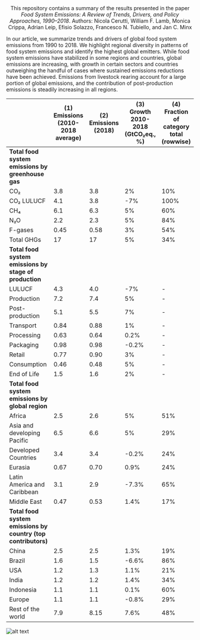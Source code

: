 <center>This repository contains a summary of the results presented in the paper <i>Food System Emissions: A Review of Trends, Drivers, and Policy Approaches, 1990–2018</i>.
Authors: Nicola Cerutti, William F. Lamb, Monica Crippa, Adrian Leip, Efisio Solazzo, Francesco N. Tubiello, and Jan C. Minx</center>

In our article, we summarize trends and drivers of global food system emissions from 1990 to 2018. We highlight regional diversity in patterns of food system emissions and identify the highest global emitters. While food system emissions have stabilized in some regions and countries, global emissions are increasing, with growth in certain sectors and countries outweighing the handful of cases where sustained emissions reductions have been achieved. Emissions from livestock rearing account for a large portion of global emissions, and the contribution of post-production emissions is steadily increasing in all regions.

|                               | (1) Emissions (2010-2018 average) | (2) Emissions (2018) | (3) Growth 2010-2018 (GtCO₂eq., %) | (4) Fraction of category total (rowwise) | (5) Fraction of total food system emissions |
|-------------------------------|-----------------------------------|----------------------|------------------------------------|-------------------------------------------|---------------------------------------------|
| **Total food system emissions by greenhouse gas** |||||
| CO₂                           | 3.8                               | 3.8                  | 2%                                 | 10%                                      | 23%                                        |
| CO₂ LULUCF                    | 4.1                               | 3.8                  | -7%                                | 100%                                     | 23%                                        |
| CH₄                           | 6.1                               | 6.3                  | 5%                                 | 60%                                      | 38%                                        |
| N₂O                           | 2.2                               | 2.3                  | 5%                                 | 84%                                      | 13%                                        |
| F-gases                       | 0.45                              | 0.58                 | 3%                                 | 54%                                      | 3%                                         |
| Total GHGs                    | 17                                | 17                   | 5%                                 | 34%                                      | 100%                                       |
| **Total food system emissions by stage of production** |||||
| LULUCF                        | 4.3                               | 4.0                  | -7%                                | -                                       | 24%                                        |
| Production                    | 7.2                               | 7.4                  | 5%                                 | -                                       | 44%                                        |
| Post-production               | 5.1                               | 5.5                  | 7%                                 | -                                       | 32%                                        |
|   Transport                   | 0.84                              | 0.88                 | 1%                                 | -                                       | 5%                                         |
|   Processing                  | 0.63                              | 0.64                 | 0.2%                               | -                                       | 4%                                         |
|   Packaging                   | 0.98                              | 0.98                 | -0.2%                              | -                                       | 6%                                         |
|   Retail                      | 0.77                              | 0.90                 | 3%                                 | -                                       | 5%                                         |
|   Consumption                 | 0.46                              | 0.48                 | 5%                                 | -                                       | 3%                                         |
|   End of Life                 | 1.5                               | 1.6                  | 2%                                 | -                                       | 9%                                         |
| **Total food system emissions by global region** |||||
| Africa                        | 2.5                               | 2.6                  | 5%                                 | 51%                                      | 16%                                        |
| Asia and developing Pacific   | 6.5                               | 6.6                  | 5%                                 | 29%                                      | 39%                                        |
| Developed Countries           | 3.4                               | 3.4                  | -0.2%                              | 24%                                      | 20%                                        |
| Eurasia                       | 0.67                              | 0.70                 | 0.9%                               | 24%| 4%                                         |
| Latin America and Caribbean   | 3.1                               | 2.9                  | -7.3%                              | 65%                                      | 17%                                        |
| Middle East                   | 0.47                              | 0.53                 | 1.4%                               | 17%                                      | 3%                                         |
| **Total food system emissions by country (top contributors)** |||||
| China                         | 2.5                               | 2.5                  | 1.3%                               | 19%                                      | 15%                                        |
| Brazil                        | 1.6                               | 1.5                  | -6.6%                              | 86%                                      | 9%                                         |
| USA                           | 1.2                               | 1.3                  | 1.1%                               | 21%                                      | 8%                                         |
| India                         | 1.2                               | 1.2                  | 1.4%                               | 34%                                      | 7%                                         |
| Indonesia                     | 1.1                               | 1.1                  | 0.1%                               | 60%                                      | 6%                                         |
| Europe                        | 1.1                               | 1.1                  | -0.8%                              | 29%                                      | 6%                                         |
| Rest of the world             | 7.9                               | 8.15                 | 7.6%                               | 48%                                      | 49%                                        |


![alt text](https://github.com/[username]/[reponame]/blob/[branch]/image.jpg?raw=true)

